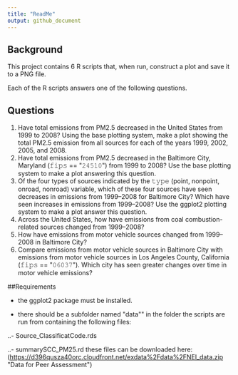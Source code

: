 ```yaml
---
title: "ReadMe"
output: github_document
---
```


## Background
This project contains 6 R scripts that, when run, construct a plot and save it to a PNG file. 

Each of the R scripts answers one of the following questions.

## Questions
1. Have total emissions from PM2.5 decreased in the United States from 1999 to 2008? Using the base plotting system, make a plot showing the total PM2.5 emission from all sources for each of the years 1999, 2002, 2005, and 2008.
2. Have total emissions from PM2.5 decreased in the Baltimore City, Maryland (𝚏𝚒𝚙𝚜 == "𝟸𝟺𝟻𝟷𝟶") from 1999 to 2008? Use the base plotting system to make a plot answering this question.
3. Of the four types of sources indicated by the 𝚝𝚢𝚙𝚎 (point, nonpoint, onroad, nonroad) variable, which of these four sources have seen decreases in emissions from 1999–2008 for Baltimore City? Which have seen increases in emissions from 1999–2008? Use the ggplot2 plotting system to make a plot answer this question.
4. Across the United States, how have emissions from coal combustion-related sources changed from 1999–2008?
5. How have emissions from motor vehicle sources changed from 1999–2008 in Baltimore City?
6. Compare emissions from motor vehicle sources in Baltimore City with emissions from motor vehicle sources in Los Angeles County, California (𝚏𝚒𝚙𝚜 == "𝟶𝟼𝟶𝟹𝟽"). Which city has seen greater changes over time in motor vehicle emissions?

##Requirements
- the ggplot2 package must be installed.

- there should be a subfolder named "data"" in the folder the scripts are run from containing the following files: 

..- Source_ClassificatCode.rds

..- summarySCC_PM25.rd
these files can be downloaded here: (https://d396qusza40orc.cloudfront.net/exdata%2Fdata%2FNEI_data.zip "Data for Peer Assessment")